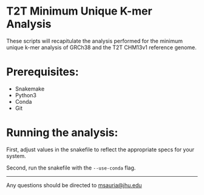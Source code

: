 T2T Minimum Unique K-mer Analysis
=

These scripts will recapitulate the analysis performed for the minimum unique k-mer analysis of GRCh38 and the T2T CHM13v1 reference genome.

Prerequisites:
=

- Snakemake
- Python3
- Conda
- Git

Running the analysis:
=

First, adjust values in the snakefile to reflect the appropriate specs for your system.

Second, run the snakefile with the `--use-conda` flag.

----------------------------------------------------------------

Any questions should be directed to msauria@jhu.edu